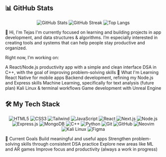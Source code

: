 ## 📊 GitHub Stats

<div align="center">

<img src="https://github-readme-stats.vercel.app/api?Tejas1234-biradar=dev-dynamo&show_icons=true&theme=radical" alt="GitHub Stats" />

<img src="https://streak-stats.demolab.com/?Tejas1234-biradar=dev-dynamo&theme=radical" alt="GitHub Streak" />

<img src="https://github-readme-stats.vercel.app/api/top-langs/?Tejas1234-biradar=dev-dynamo&layout=compact&theme=radical" alt="Top Langs" />

</div>

👋 Hi, I'm Tejas
I'm currently focused on learning and building projects in app development, and data structures & algorithms. I’m especially interested in creating tools and systems that can help people stay productive and organized.

Right now, I’m working on:

A React/Node.js productivity app with a simple and clean interface
DSA in C++, with the goal of improving problem-solving skills
🌱 What I'm Learning
React Native for mobile apps
Backend development, refining my Node.js and Express skills
Machine Learning, specifically for text analysis (future plan)
Kali Linux & terminal workflows
Game development with Unreal Engine
## 🛠️ My Tech Stack

<div align="center">

<!-- Frontend -->
<img src="https://img.shields.io/badge/HTML5-E34F26?style=flat&logo=html5&logoColor=white" alt="HTML5" />
<img src="https://img.shields.io/badge/CSS3-1572B6?style=flat&logo=css3&logoColor=white" alt="CSS3" />
<img src="https://img.shields.io/badge/Tailwind_CSS-38B2AC?style=flat&logo=tailwind-css&logoColor=white" alt="Tailwind" />
<img src="https://img.shields.io/badge/JavaScript-F7DF1E?style=flat&logo=javascript&logoColor=black" alt="JavaScript" />
<img src="https://img.shields.io/badge/React-61DAFB?style=flat&logo=react&logoColor=black" alt="React" />
<img src="https://img.shields.io/badge/Next.js-000000?style=flat&logo=next.js&logoColor=white" alt="Next.js" />

<!-- Backend -->
<img src="https://img.shields.io/badge/Node.js-339933?style=flat&logo=node.js&logoColor=white" alt="Node.js" />
<img src="https://img.shields.io/badge/Express.js-000000?style=flat&logo=express&logoColor=white" alt="Express.js" />
<img src="https://img.shields.io/badge/MongoDB-47A248?style=flat&logo=mongodb&logoColor=white" alt="MongoDB" />

<!-- Programming Languages -->
<img src="https://img.shields.io/badge/C++-00599C?style=flat&logo=c%2B%2B&logoColor=white" alt="C++" />
<img src="https://img.shields.io/badge/Python-3776AB?style=flat&logo=python&logoColor=white" alt="Python" />

<!-- Tools & Others -->
<img src="https://img.shields.io/badge/Git-F05032?style=flat&logo=git&logoColor=white" alt="Git" />
<img src="https://img.shields.io/badge/GitHub-181717?style=flat&logo=github&logoColor=white" alt="GitHub" />
<img src="https://img.shields.io/badge/Neovim-57A143?style=flat&logo=neovim&logoColor=white" alt="Neovim" />
<img src="https://img.shields.io/badge/Kali_Linux-557C94?style=flat&logo=kali-linux&logoColor=white" alt="Kali Linux" />
<img src="https://img.shields.io/badge/Figma-F24E1E?style=flat&logo=figma&logoColor=white" alt="Figma" />

</div>

📌 Current Goals
Build meaningful and useful apps
Strengthen problem-solving skills through consistent DSA practice
Explore new areas like ML and AR games
Improve focus and productivity (always a work in progress)
